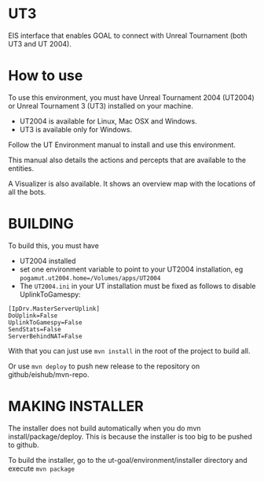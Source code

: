 UT3
===

EIS interface that enables GOAL to connect with Unreal Tournament (both UT3 and UT 2004).


How to use
============
To use this environment, you must have Unreal Tournament 2004 (UT2004) or Unreal Tournament 3 (UT3) installed on your machine.
 * UT2004 is available for Linux, Mac OSX and Windows.
 * UT3 is available only for Windows.
 
Follow the UT Environment manual to install and use this environment.

This manual also details the actions and percepts that are available to the entities.

A Visualizer is also available. It shows an overview map with the locations of all the bots. 


BUILDING
=======

To build this, you must have
 * UT2004 installed
 * set one environment variable to point to your UT2004 installation, eg ```pogamut.ut2004.home=/Volumes/apps/UT2004```
 * The ```UT2004.ini``` in your UT installation must be fixed as follows to disable UplinkToGamespy:

```
[IpDrv.MasterServerUplink]
DoUplink=False
UplinkToGamespy=False
SendStats=False
ServerBehindNAT=False
```

With that you can just use ```mvn install``` in the root of the project to build all. 

Or use ```mvn deploy``` to push new release to the repository on github/eishub/mvn-repo.

MAKING INSTALLER
=================

The installer does not build automatically when you do mvn install/package/deploy.
This is because the installer is too big to be pushed to github. 

To build the installer, go to the ut-goal/environment/installer directory and execute ```mvn package```
